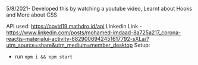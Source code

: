 5/8/2021- Developed this by watching a youtube video, Learnt about Hooks and More about CSS

API used: https://covid19.mathdro.id/api
Linkedin Link - https://www.linkedin.com/posts/mohamed-imdaad-8a725a217_corona-reactjs-materialui-activity-6829006942451617792-sXLa/?utm_source=share&utm_medium=member_desktop
Setup:
- run ```npm i && npm start```
